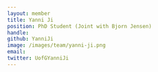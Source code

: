 ```yaml
---
layout: member
title: Yanni Ji
position: PhD Student (Joint with Bjorn Jensen)
handle: 
github: YanniJi
image: /images/team/yanni-ji.png
email: 
twitter: UofGYanniJi
---
```

